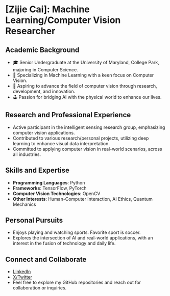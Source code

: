 # [Zijie Cai]: Machine Learning/Computer Vision Researcher

## Academic Background
- 🎓 Senior Undergraduate at the University of Maryland, College Park, majoring in Computer Science.
- 🧠 Specializing in Machine Learning with a keen focus on Computer Vision.
- 🎯 Aspiring to advance the field of computer vision through research, development, and innovation.
- 🕹️ Passion for bridging AI with the physical world to enhance our lives. 

## Research and Professional Experience
- Active participant in the intelligent sensing research group, emphasizing computer vision applications.
- Contributed to various research/personal projects, utilizing deep learning to enhance visual data interpretation.
- Committed to applying computer vision in real-world scenarios, across all industries.

## Skills and Expertise
- **Programming Languages**: Python
- **Frameworks**: TensorFlow, PyTorch
- **Computer Vision Technologies**: OpenCV
- **Other Interests**: Human-Computer Interaction, AI Ethics, Quantum Mechanics

## Personal Pursuits
- Enjoys playing and watching sports. Favorite sport is soccer.
- Explores the intersection of AI and real-world applications, with an interest in the fusion of technology and daily life.

## Connect and Collaborate
- [LinkedIn](https://www.linkedin.com/in/zai28/)
- [X/Twitter](https://twitter.com/zcai28)
- Feel free to explore my GitHub repositories and reach out for collaboration or inquiries.
